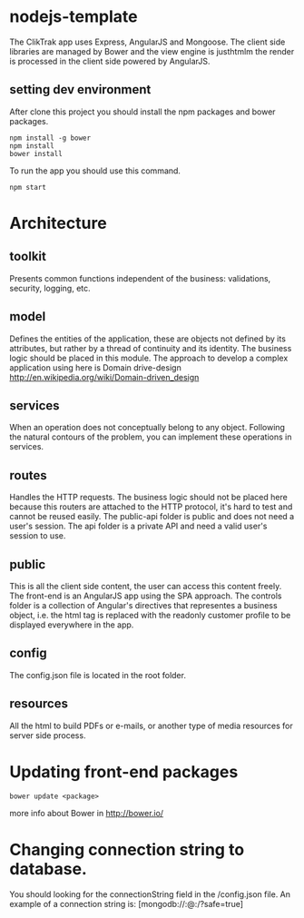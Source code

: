 # nodejs-template
The ClikTrak app uses Express, AngularJS and Mongoose. The client side libraries are managed by Bower and the view engine is justhtmlm the render is processed in the client side powered by AngularJS.

## setting dev environment
After clone this project you should install the npm packages and bower packages.

    npm install -g bower
    npm install
    bower install

To run the app you should use this command.

    npm start

# Architecture

## toolkit
Presents common functions independent of the business: validations, security, logging, etc.

## model
Defines the entities of the application, these are objects not defined by its attributes, but rather by a thread of continuity and its identity.
The business logic should be placed in this module. The approach to develop a complex application using here is Domain drive-design http://en.wikipedia.org/wiki/Domain-driven_design

## services
When an operation does not conceptually belong to any object. Following the natural contours of the problem, you can implement these operations in services.

## routes
Handles the HTTP requests. The business logic should not be placed here because this routers are attached to the HTTP protocol, it's hard to test and cannot be reused easily.
The public-api folder is public and does not need a user's session.
The api folder is a private API and need a valid user's session to use.

## public
This is all the client side content, the user can access this content freely.
The front-end is an AngularJS app using the SPA approach.
The controls folder is a collection of Angular's directives that representes a business object, i.e. the html tag <customer ng-model="customer" /> is replaced with the readonly customer profile to be displayed everywhere in the app.

## config
The config.json file is located in the root folder.

## resources
All the html to build PDFs or e-mails, or another type of media resources for server side process.

# Updating front-end packages

    bower update <package>

more info about Bower in http://bower.io/

# Changing connection string to database.
You should looking for the connectionString field in the /config.json file. An example of a connection string is: [mongodb://<user>:<password>@<server>:<port>/<database>?safe=true]